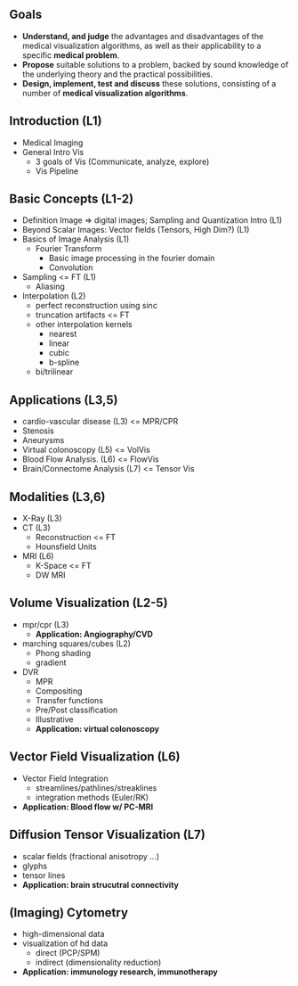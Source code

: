 ## Goals

* **Understand, and judge** the advantages and disadvantages of the medical visualization algorithms, as well as their applicability to a specific **medical problem**.
* **Propose** suitable solutions to a problem, backed by sound knowledge of the underlying theory and the practical possibilities.
* **Design, implement, test and discuss** these solutions, consisting of a number of **medical visualization algorithms**.

## Introduction (L1)

* Medical Imaging
* General Intro Vis
  * 3 goals of Vis (Communicate, analyze, explore)
  * Vis Pipeline

## Basic Concepts (L1-2)

* Definition Image => digital images; Sampling and Quantization Intro (L1)
* Beyond Scalar Images: Vector fields (Tensors, High Dim?) (L1)
* Basics of Image Analysis (L1)
  * Fourier Transform
    * Basic image processing in the fourier domain
    * Convolution
* Sampling <= FT  (L1)
  * Aliasing
* Interpolation (L2)
  * perfect reconstruction using sinc
  * truncation artifacts <= FT
  * other interpolation kernels
    * nearest
    * linear
    * cubic
    * b-spline
  * bi/trilinear

## Applications (L3,5)

*  cardio-vascular disease (L3) <= MPR/CPR
  * Stenosis
  * Aneurysms
* Virtual colonoscopy (L5) <= VolVis
* Blood Flow Analysis. (L6) <= FlowVis
* Brain/Connectome Analysis (L7) <= Tensor Vis

## Modalities (L3,6)

* X-Ray (L3)
* CT (L3)
  * Reconstruction <= FT
  * Hounsfield Units
* MRI (L6)
  * K-Space <= FT
  * DW MRI

## Volume Visualization (L2-5)

* mpr/cpr (L3)
  * **Application: Angiography/CVD**
* marching squares/cubes (L2)
  * Phong shading
  * gradient
* DVR
  * MPR
  * Compositing
  * Transfer functions
  * Pre/Post classification
  * Illustrative
  * **Application: virtual colonoscopy**

## Vector Field Visualization (L6)

* Vector Field Integration
  * streamlines/pathlines/streaklines
  * integration methods (Euler/RK)
* **Application: Blood flow w/ PC-MRI**

## Diffusion Tensor Visualization (L7)

* scalar fields (fractional anisotropy ...)
* glyphs
* tensor lines
* **Application: brain strucutral connectivity**



## (Imaging) Cytometry

* high-dimensional data
* visualization of hd data
  * direct (PCP/SPM)
  * indirect (dimensionality reduction)
* **Application: immunology research, immunotherapy**
